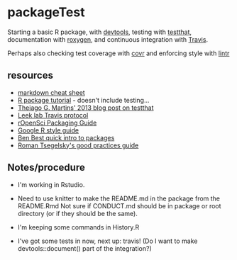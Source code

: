 # packageTest 
Starting a basic R package, with [devtools](https://cran.r-project.org/web/packages/devtools/index.html), testing with [testthat](https://cran.r-project.org/web/packages/testthat/index.html), documentation with [roxygen](https://cran.r-project.org/web/packages/roxygen2/index.html), and continuous integration with [Travis](https://travis-ci.org/).

Perhaps also checking test coverage with [covr](https://github.com/jimhester/covr/) and enforcing style with [lintr](https://github.com/jimhester/lintr)

## resources 
* [markdown cheat sheet](https://guides.github.com/pdfs/markdown-cheatsheet-online.pdf) 
* [R package tutorial](http://tinyheero.github.io/jekyll/update/2015/07/26/making-your-first-R-package.html) - doesn't include testing...
* [Theiago G. Martins' 2013 blog post on testthat](https://tgmstat.wordpress.com/2013/06/26/devtools-and-testthat-r-packages/)
* [Leek lab Travis protocol](http://jtleek.com/protocols/travis_bioc_devel/#) 
* [rOpenSci Packaging Guide](https://github.com/ropensci/packaging_guide)
* [Google R style guide](https://google.github.io/styleguide/Rguide.xml)
* [Ben Best quick intro to packages](https://ucsb-bren.github.io/env-info/wk07_package.html)
* [Roman Tsegelsky's good practices guide](https://romantsegelskyi.github.io/blog/2015/11/16/good-practices-r-package/)


## Notes/procedure 
* I'm working in Rstudio.
* Need to use knitter to make the README.md in the package from the README.Rmd Not
sure if CONDUCT.md should be in package or root directory (or if they should be
the same).
* I'm keeping some commands in History.R

* I've got some tests in now, next up: travis! (Do I want to make devtools::document() part of the integration?)